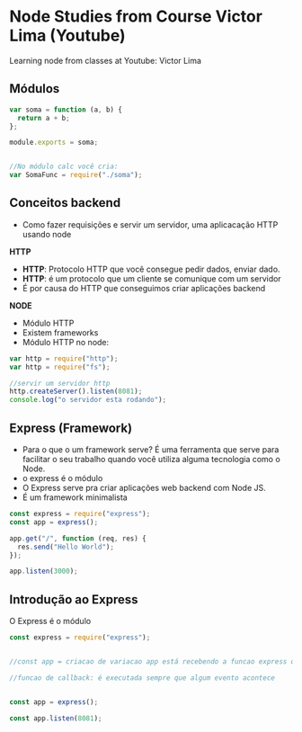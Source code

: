# Node Studies from Course Victor Lima (Youtube)

Learning node from classes at Youtube: Victor Lima

## Módulos

```js
var soma = function (a, b) {
  return a + b;
};

module.exports = soma;


//No módulo calc você cria:
var SomaFunc = require("./soma");
```

## Conceitos backend

- Como fazer requisições e servir um servidor, uma aplicacação HTTP usando node

**HTTP**

- **HTTP**: Protocolo HTTP que você consegue pedir dados, enviar dado.
- **HTTP**: é um protocolo que um cliente se comunique com um servidor
- É por causa do HTTP que conseguimos criar aplicações backend

**NODE**

- Módulo HTTP
- Existem frameworks
- Módulo HTTP no node:

```js
var http = require("http");
var http = require("fs");
```

```js
//servir um servidor http
http.createServer().listen(8081);
console.log("o servidor esta rodando");
```

## Express (Framework)

- Para o que o um framework serve?
  É uma ferramenta que serve para facilitar o seu trabalho quando você utiliza alguma tecnologia como o Node.
- o express é o módulo
- O Express serve pra criar aplicações web backend com Node JS.
- É um framework minimalista

```js
const express = require("express");
const app = express();

app.get("/", function (req, res) {
  res.send("Hello World");
});

app.listen(3000);
```

## Introdução ao Express

O Express é o módulo
```js
const express = require("express");


//const app = criacao de variacao app está recebendo a funcao express que vem do modulo express, criando uma instancia, ou seja, cria uma copia inteira do framework dentro do express

//funcao de callback: é executada sempre que algum evento acontece


const app = express();

const app.listen(8081);


